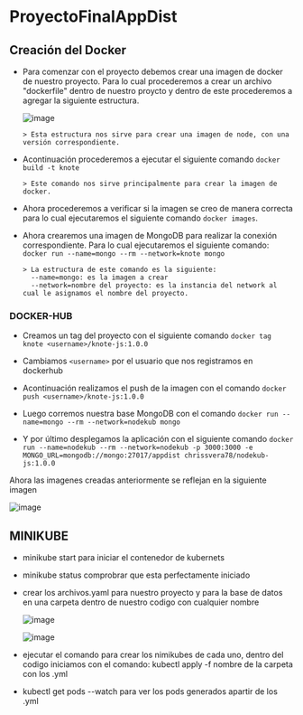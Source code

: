 # ProyectoFinalAppDist
## Creación del Docker
- Para comenzar con el proyecto debemos crear una imagen de docker de nuestro proyecto. Para lo cual procederemos a crear un archivo "dockerfile" dentro de nuestro proycto y dentro de este procederemos a agregar la siguiente estructura.

    ![image](https://user-images.githubusercontent.com/65980001/188552593-3feab757-1fbc-4b98-9335-2d8d6fb39cbe.png)

      > Esta estructura nos sirve para crear una imagen de node, con una versión correspondiente.

* Acontinuación procederemos a ejecutar el siguiente comando `docker build -t knote`

      > Este comando nos sirve principalmente para crear la imagen de docker.

* Ahora procederemos a verificar si la imagen se creo de manera correcta para lo cual ejecutaremos el siguiente comando `docker images`.

* Ahora crearemos una imagen de MongoDB para realizar la conexión correspondiente. Para lo cual ejecutaremos el siguiente comando: `docker run --name=mongo --rm --network=knote mongo`
    
      > La estructura de este comando es la siguiente: 
        --name=mongo: es la imagen a crear
        --network=nombre del proyecto: es la instancia del network al cual le asignamos el nombre del proyecto.
      
### DOCKER-HUB

* Creamos un tag del proyecto con el siguiente comando `docker tag knote <username>/knote-js:1.0.0`
 
* Cambiamos `<username>` por el usuario que nos registramos en dockerhub 

* Acontinuación realizamos el push de la imagen con el comando `docker push <username>/knote-js:1.0.0`

* Luego corremos nuestra base MongoDB con el comando `docker run --name=mongo --rm --network=nodekub mongo`

* Y por último desplegamos la aplicación con el siguiente comando `docker run --name=nodekub --rm --network=nodekub -p 3000:3000 -e MONGO_URL=mongodb://mongo:27017/appdist chrissvera78/nodekub-js:1.0.0`

Ahora las imagenes creadas anteriormente se reflejan en la siguiente imagen

   ![image](https://user-images.githubusercontent.com/65980001/188557127-f397c297-0aef-4b63-b511-95a3df1a0ff4.png)

## MINIKUBE

* minikube start para iniciar el contenedor de kubernets

* minikube status comprobrar que esta perfectamente iniciado

* crear los archivos.yaml para nuestro proyecto y para la base de datos en una carpeta dentro de nuestro codigo con cualquier nombre 

    ![image](https://user-images.githubusercontent.com/65980001/188562529-a09c66c3-9ce9-497c-87e1-0a0911c1c8ad.png)

    ![image](https://user-images.githubusercontent.com/65980001/188563004-af30d1ce-2e41-4e16-8892-8feb702e956f.png) 


* ejecutar el comando para crear los nimikubes de cada uno, dentro del codigo iniciamos con el comando: kubectl apply -f nombre de la carpeta con los .yml

* kubectl get pods --watch para ver los pods generados apartir de los .yml


